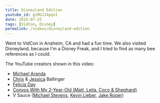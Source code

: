 ```yaml
---
title: Disneyland Edition
youtube_id: giMGJJ4pqnI
date: 2015-07-25
tags: [VidCon, Disney]
permalink: /videos/disneyland-edition
---
```

Went to VidCon in Anaheim, CA and had a fun time. We also visited Disneyland, because I'm a Disney Freak, and I tried to find as many bee references as I could.

The YouTube creators shown in this video:

* [Michael Aranda](https://www.youtube.com/user/scishow)
* [Chris](https://www.youtube.com/user/BallingersPresent) & [Jessica](https://www.youtube.com/user/jbtvs) Ballinger
* [Felicia Day](https://www.youtube.com/user/geekandsundry)
* [Convos With My 2-Year-Old (Matt, Leila, Coco & Shephard)](https://www.youtube.com/user/ConvosWith2YrOld)
* V Sauce ([Michael Stevens](https://www.youtube.com/user/Vsauce), [Kevin Lieber](https://www.youtube.com/user/Vsauce2), [Jake Roper](https://www.youtube.com/user/Vsauce3))

